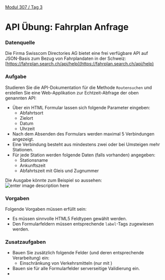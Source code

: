  [Modul 307 / Tag 3](/ilv.307/03-modul-307)

# API Übung: Fahrplan Anfrage
### Datenquelle
Die Firma Swisscom Directories AG bietet eine frei verfügbare API auf JSON-Basis zum Bezug von Fahrplandaten in der Schweiz:
[https://fahrplan.search.ch/api/help](https://fahrplan.search.ch/api/help)


### Aufgabe
Studieren Sie die API-Dokumentation für die Methode `Routensuchen` und erstellen Sie eine Web-Applikation zur Echtzeit-Abfrage der oben genannten API:
- Über ein HTML Formular lassen sich folgende Parameter eingeben:
	- Abfahrtsort
	- Zielort
	- Datum
	- Uhrzeit
- Nach dem Absenden des Formulars werden maximal 5 Verbindungen angezeigt. 
- Eine Verbindung besteht aus mindestens zwei oder bei Umsteigen mehr Stationen.
- Für jede Station werden folgende Daten (falls vorhanden) angegeben: 
	- Stationsname
	- Ankunftszeit
	- Abfahrtszeit mit Gleis und Zugnummer

Die Ausgabe könnte zum Beispiel so aussehen:
![enter image description here](https://lh3.googleusercontent.com/v4FRhh_GoNH2yiWb39iPk1c6emOFmdNcTZaTx76z4vzyzIsjxKaIDdotb7DIctCV9aQhWaWLMtuT "Fahrplan Ausgabe")

###  Vorgaben
Folgende Vorgaben müssen erfüllt sein:
- Es müssen sinnvolle HTML5 Feldtypen gewählt werden.
- Den Formularfeldern müssen entsprechende `label`-Tags zugewiesen werden.

### Zusatzaufgaben
- Bauen Sie zusätzlich folgende Felder (und deren entsprechende Verarbeitung) ein:
	- Einschränkung von Verkehrsmitteln (nur mit )
- Bauen sie für alle Formularfelder serverseitige Validierung ein.
- 
<!--stackedit_data:
eyJoaXN0b3J5IjpbNjIwNjkwMDA4LDE5MTcyMzAzMzEsMTUzNj
E2ODY4MCwxMjE0NTUzOTM5LC0yMTYwNzEyNTIsODU1MjkwOTEz
XX0=
-->
